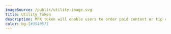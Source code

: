 ```yaml
---
imageSource: /public/utility-image.svg
title: Utility Token
description: MPX token will enable users to order paid content or tip content creators. It is the key to accessing our Al services and is used as a membership badge and voting power in governance procedures.
color: bg-[#354057]
---
```


